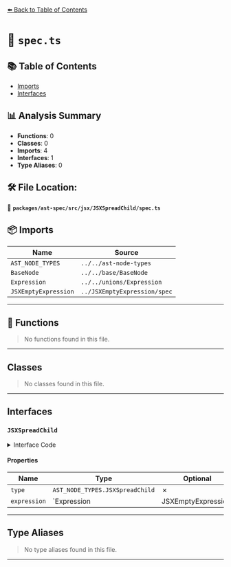 [⬅️ Back to Table of Contents](../../../../../index.md)

# 📄 `spec.ts`

## 📚 Table of Contents

- [Imports](#imports)
- [Interfaces](#interfaces)

## 📊 Analysis Summary

- **Functions**: 0
- **Classes**: 0
- **Imports**: 4
- **Interfaces**: 1
- **Type Aliases**: 0

## 🛠️ File Location:
📂 **`packages/ast-spec/src/jsx/JSXSpreadChild/spec.ts`**

## 📦 Imports

| Name | Source |
|------|--------|
| `AST_NODE_TYPES` | `../../ast-node-types` |
| `BaseNode` | `../../base/BaseNode` |
| `Expression` | `../../unions/Expression` |
| `JSXEmptyExpression` | `../JSXEmptyExpression/spec` |


---

## 🔧 Functions

> No functions found in this file.


---

## Classes

> No classes found in this file.


---

## Interfaces

### `JSXSpreadChild`

<details><summary>Interface Code</summary>

```ts
export interface JSXSpreadChild extends BaseNode {
  type: AST_NODE_TYPES.JSXSpreadChild;
  expression: Expression | JSXEmptyExpression;
}
```
</details>

#### Properties

| Name | Type | Optional | Description |
|------|------|----------|-------------|
| `type` | `AST_NODE_TYPES.JSXSpreadChild` | ✗ |  |
| `expression` | `Expression | JSXEmptyExpression` | ✗ |  |


---

## Type Aliases

> No type aliases found in this file.


---